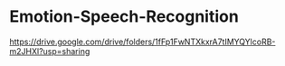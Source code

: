 # Emotion-Speech-Recognition

https://drive.google.com/drive/folders/1fFp1FwNTXkxrA7tIMYQYlcoRB-m2JHXl?usp=sharing
